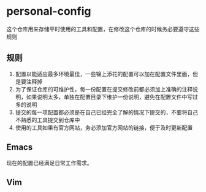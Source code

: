 # personal-config

这个仓库用来存储平时使用的工具和配置，在修改这个仓库的时候务必要遵守这些规则


## 规则

1. 配置以能适应最多环境最佳，一些锦上添花的配置可以加在配置文件里面，但是要注释掉
2. 为了保证仓库的可维护性，每一份配置在提交修改前都必须加上准确的注释说明，如果说明太多，单独在配置目录下维护一份说明，避免在配置文件中写过多的说明
3. 提交的每一项配置都必须是在自己已经完全了解的情况下提交的，不要将自己不熟悉的工具提交到仓库中
4. 使用的工具如果有官方网站，务必添加官方网站的链接，便于及时更新配置


## Emacs

现在的配置已经满足日常工作需求。


## Vim
